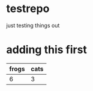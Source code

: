 # testrepo
just testing things out


# adding this first

 | frogs | cats |
 | ---- | ---- |
 | 6 | 3 |

